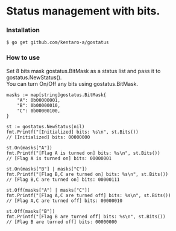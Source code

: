 # Status management with bits.


### Installation
```
$ go get github.com/kentaro-a/gostatus
```


### How to use 
Set 8 bits mask gostatus.BitMask as a status list and pass it to gostatus.NewStatus().  
You can turn On/Off any bits using gostatus.BitMask.  

```
masks := map[string]gostatus.BitMask{
	"A": 0b00000001,
	"B": 0b00000010,
	"C": 0b00000100,
}

st := gostatus.NewStatus(nil)
fmt.Printf("[Initialized] bits: %s\n", st.Bits())
// [Initialized] bits: 00000000

st.On(masks["A"])
fmt.Printf("[Flag A is turned on] bits: %s\n", st.Bits())
// [Flag A is turned on] bits: 00000001

st.On(masks["B"] | masks["C"])
fmt.Printf("[Flag B,C are turned on] bits: %s\n", st.Bits())
// [Flag B,C are turned on] bits: 00000111

st.Off(masks["A"] | masks["C"])
fmt.Printf("[Flag A,C are turned off] bits: %s\n", st.Bits())
// [Flag A,C are turned off] bits: 00000010

st.Off(masks["B"])
fmt.Printf("[Flag B are turned off] bits: %s\n", st.Bits())
// [Flag B are turned off] bits: 00000000

```

